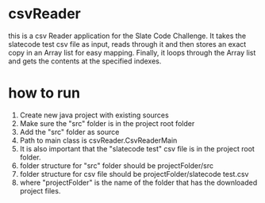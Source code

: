# csvReader
this is a csv Reader application for the Slate Code Challenge.
It takes the slatecode test csv file as input, reads through it and then stores an exact copy in an Array list for easy mapping.
Finally, it loops through the Array list and gets the contents at the specified indexes.
# how to run
1. Create new java project with existing sources
2. Make sure the "src" folder is in the project root folder
3. Add the "src" folder as source 
4. Path to main class is csvReader.CsvReaderMain
5. It is also important that the "slatecode test" csv file is in the project root folder.
6. folder structure for "src" folder should be projectFolder/src
7. folder structure for csv file should be projectFolder/slatecode test.csv
8. where "projectFolder" is the name of the folder that has the downloaded project files.
